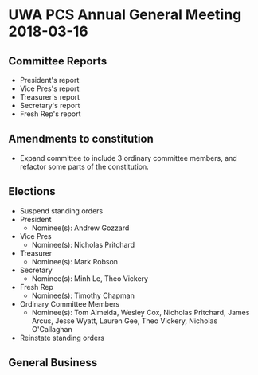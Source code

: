 # UWA PCS Annual General Meeting 2018-03-16
## Committee Reports
- President's report
- Vice Pres's report
- Treasurer's report
- Secretary's report
- Fresh Rep's report

## Amendments to constitution
- Expand committee to include 3 ordinary committee members, and refactor some parts of the constitution.

## Elections
- Suspend standing orders
- President
  - Nominee(s): Andrew Gozzard
- Vice Pres
  - Nominee(s): Nicholas Pritchard
- Treasurer
  - Nominee(s): Mark Robson
- Secretary
  - Nominee(s): Minh Le, Theo Vickery
- Fresh Rep
  - Nominee(s): Timothy Chapman
- Ordinary Committee Members
  - Nominee(s): Tom Almeida, Wesley Cox, Nicholas Pritchard, James Arcus, Jesse Wyatt, Lauren Gee, Theo Vickery, Nicholas O'Callaghan
- Reinstate standing orders

## General Business
